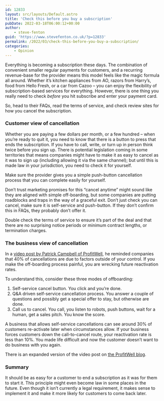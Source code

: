 ```yaml
---
id: 12833
layout: src/layouts/Default.astro
title: 'Check this before you buy a subscription'
pubDate: 2022-03-18T06:00:12+00:00
author:
    - steve-fenton
guid: 'https://www.stevefenton.co.uk/?p=12833'
permalink: /2022/03/check-this-before-you-buy-a-subscription/
categories:
    - Opinion
---
```


Everything is becoming a subscription these days. The combination of convenient smaller regular payments for customers, and a recurring revenue-base for the provider means this model feels like the magic formula all around. Whether it’s kitchen appliances from AO, razors from Harry’s, food from Hello Fresh, or a car from Cazoo – you can enjoy the flexibility of subscription-based services for everything. However, there is one thing you really need to check *before* you hit subscribe and enter your payment card.

So, head to their FAQs, read the terms of service, and check review sites for how you cancel the subscription.

### Customer view of cancellation

Whether you are paying a few dollars per month, or a few hundred – when you’re ready to quit it, you need to know that there is a button to press that ends the subscription. If you have to call, write, or turn up in person think twice before you sign up. There is potential legislation coming in some territories that means companies might have to make it as easy to cancel as it was to sign up (including allowing it via the same channel); but until this is made law in your jurisdiction, you need to check it for yourself.

Make sure the provider gives you a simple push-button cancellation process that you can complete easily for yourself.

Don’t trust marketing promises for this “cancel anytime” might sound like they are aligned with simple off-boarding, but some companies are putting roadblocks and traps in the way of a graceful exit. Don’t just check you can cancel, make sure it is self-service and push-button. If they don’t confirm this in FAQs, they probably don’t offer it.

Double check the terms of service to ensure it’s part of the deal and that there are no surprising notice periods or minimum contract lengths, or termination charges.

### The business view of cancellation

In a [video post by Patrick Campbell of ProfitWell](https://twitter.com/Patticus/status/1504469263725125643), he reminded companies that 40% of cancellations are due to factors outside of your control. If you make the off-boarding process painful, you are wrecking future reactivation rates.

To understand this, consider these three modes of offboarding:

1. Self-service cancel button. You click and you’re done.
2. Q&amp;A driven self-service cancellation process. You answer a couple of questions and possibly get a special offer to stay, but otherwise are done.
3. Call us to cancel. You call, you listen to robots, push buttons, wait for a human, get a sales pitch. You know the score.

A business that allows self-service cancellations can see around 30% of customers re-activate later when circumstances allow. If your business forces customers down the call-to-cancel route, your reactivation rate is less than 10%. You made life difficult and now the customer doesn’t want to do business with you again.

There is an expanded version of the video post on [the ProfitWell blog](https://www.profitwell.com/recur/all/pth-b-side-reactivations).

### Summary

It should be as easy for a customer to end a subscription as it was for them to start it. This principle might even become law in some places in the future. Even though it isn’t currently a legal requirement, it makes sense to implement it and make it more likely for customers to come back later.